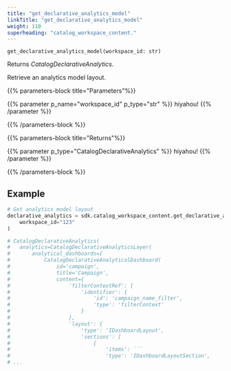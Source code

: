 ```yaml
---
title: "get_declarative_analytics_model"
linkTitle: "get_declarative_analytics_model"
weight: 110
superheading: "catalog_workspace_content."
---
```


``get_declarative_analytics_model(workspace_id: str)``

Returns *CatalogDeclarativeAnalytics*.

Retrieve an analytics model layout.


{{% parameters-block title="Parameters"%}}

{{% parameter p_name="workspace_id" p_type="str" %}}
hiyahou!
{{% /parameter %}}

{{% /parameters-block %}}

{{% parameters-block title="Returns"%}}

{{% parameter p_type="CatalogDeclarativeAnalytics" %}}
hiyahou!
{{% /parameter %}}

{{% /parameters-block %}}


## Example

```Python
# Get analytics model layout
declarative_analytics = sdk.catalog_workspace_content.get_declarative_analytics_model(
    workspace_id="123"
)

# CatalogDeclarativeAnalytics(
#   analytics=CatalogDeclarativeAnalyticsLayer(
#       analytical_dashboards=[
#           CatalogDeclarativeAnalyticalDashboard(
#               id='campaign',
#               title='Campaign',
#               content={
#                   'filterContextRef': {
#                       'identifier': {
#                           'id': 'campaign_name_filter',
#                           'type': 'filterContext'
#                       }
#                   },
#                   'layout': {
#                       'type': 'IDashboardLayout',
#                       'sections': [
#                           {
#                               'items': ```
#                               'type': 'IDashboardLayoutSection',
# ...
```
